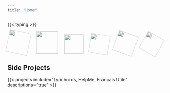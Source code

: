 ```yaml
---
title: "Home"
---
```


{{< typing >}}

<img src="images/climbing.svg" width="70" style="margin-right: 16px; transform: rotate(12deg);" />
<img src="images/colombia.svg" width="70" style="margin-right: 16px;" />
<img src="images/code.svg" width="60" style="margin-right: 16px;" />
<img src="images/waffle.svg" width="60" style="margin-right: 16px; transform: rotate(10deg);" />
<img src="images/racket.svg" width="65" style="margin-right: 16px; transform: rotate(20deg);" />
<img src="images/vietnam.svg" width="60" style="transform: rotate(30deg);" />

## Side Projects

{{< projects include="Lyrichords, HelpMe, Français Utile" descriptions="true" >}}
